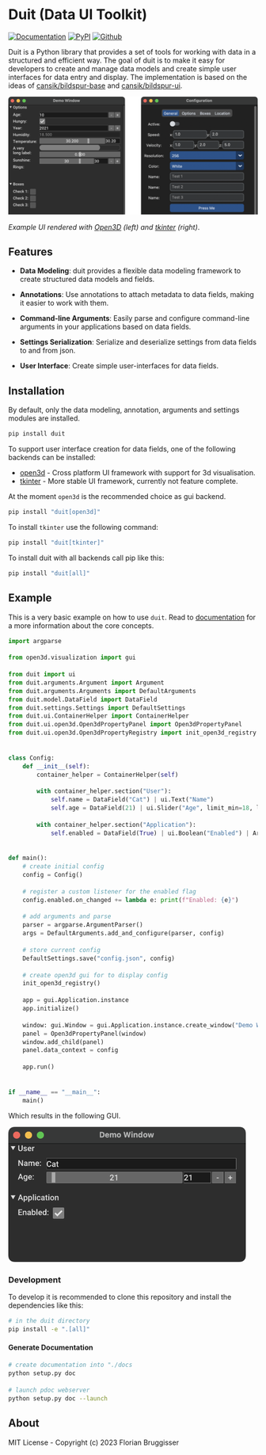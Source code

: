 # Duit (Data UI Toolkit)

[![Documentation](https://img.shields.io/badge/read-documentation-blue)](https://cansik.github.io/duit/)
[![PyPI](https://img.shields.io/pypi/v/duit)](https://pypi.org/project/duit/)
[![Github](https://img.shields.io/badge/github-duit-green.svg?logo=github)](https://github.com/cansik/duit)

Duit is a Python library that provides a set of tools for working with data in a structured and efficient way. The goal
of duit is to make it easy for developers to create and manage data models and create simple user interfaces for
data entry and display. The implementation is based on the ideas
of [cansik/bildspur-base](https://github.com/cansik/bildspur-base)
and [cansik/bildspur-ui](https://github.com/cansik/bildspur-ui).

<img width="800" alt="gui-demo" src="./doc/gui-demo.png">

*Example UI rendered with [Open3D](https://github.com/isl-org/Open3D) (left) and [tkinter](https://docs.python.org/3/library/tkinter.html) (right)*.

## Features

- **Data Modeling**: duit provides a flexible data modeling framework to create structured data models and fields.

- **Annotations**: Use annotations to attach metadata to data fields, making it easier to work with them.

- **Command-line Arguments**: Easily parse and configure command-line arguments in your applications based on data
  fields.

- **Settings Serialization**: Serialize and deserialize settings from data fields to and from json.

- **User Interface**: Create simple user-interfaces for data fields.

## Installation

By default, only the data modeling, annotation, arguments and settings modules are installed.

```bash
pip install duit
```

To support user interface creation for data fields, one of the following backends can be installed:

- [open3d](https://github.com/isl-org/Open3D) - Cross platform UI framework with support for 3d visualisation.
- [tkinter](https://docs.python.org/3/library/tkinter.html) - More stable UI framework, currently not feature complete.

At the moment `open3d` is the recommended choice as gui backend.

```bash
pip install "duit[open3d]"
```

To install `tkinter` use the following command:

```bash
pip install "duit[tkinter]"
```

To install duit with all backends call pip like this:

```bash
pip install "duit[all]"
```

## Example

This is a very basic example on how to use `duit`. Read to [documentation](https://cansik.github.io/duit/duit.html#documentation) for a more information about the core concepts.

```python
import argparse

from open3d.visualization import gui

from duit import ui
from duit.arguments.Argument import Argument
from duit.arguments.Arguments import DefaultArguments
from duit.model.DataField import DataField
from duit.settings.Settings import DefaultSettings
from duit.ui.ContainerHelper import ContainerHelper
from duit.ui.open3d.Open3dPropertyPanel import Open3dPropertyPanel
from duit.ui.open3d.Open3dPropertyRegistry import init_open3d_registry


class Config:
    def __init__(self):
        container_helper = ContainerHelper(self)

        with container_helper.section("User"):
            self.name = DataField("Cat") | ui.Text("Name")
            self.age = DataField(21) | ui.Slider("Age", limit_min=18, limit_max=99)

        with container_helper.section("Application"):
            self.enabled = DataField(True) | ui.Boolean("Enabled") | Argument()


def main():
    # create initial config
    config = Config()

    # register a custom listener for the enabled flag
    config.enabled.on_changed += lambda e: print(f"Enabled: {e}")

    # add arguments and parse
    parser = argparse.ArgumentParser()
    args = DefaultArguments.add_and_configure(parser, config)

    # store current config
    DefaultSettings.save("config.json", config)

    # create open3d gui for to display config
    init_open3d_registry()

    app = gui.Application.instance
    app.initialize()

    window: gui.Window = gui.Application.instance.create_window("Demo Window", 400, 200)
    panel = Open3dPropertyPanel(window)
    window.add_child(panel)
    panel.data_context = config

    app.run()


if __name__ == "__main__":
    main()
```

Which results in the following GUI.

<img width="480" alt="example-window" src="./doc/example-window.png">

### Development

To develop it is recommended to clone this repository and install the dependencies like this:

```bash
# in the duit directory
pip install -e ".[all]"
```

#### Generate Documentation

```bash
# create documentation into "./docs
python setup.py doc

# launch pdoc webserver
python setup.py doc --launch
```

## About

MIT License - Copyright (c) 2023 Florian Bruggisser
